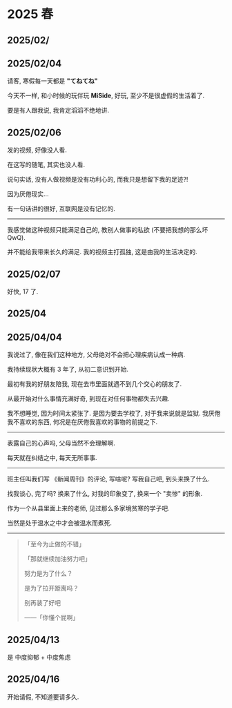 # 2025 春

## 2025/02/

## 2025/02/04

请客, 寒假每一天都是 **"てねてね"**

今天不一样, 和小时候的玩伴玩 **MiSide**, 好玩, 至少不是很虚假的生活着了.

要是有人跟我说, 我肯定滔滔不绝地讲.

## 2025/02/06

发的视频, 好像没人看.

在这写的随笔, 其实也没人看.

说句实话, 没有人做视频是没有功利心的, 而我只是想留下我的足迹?!

因为厌倦现实...

有一句话讲的很好, 互联网是没有记忆的.

---

我感觉做这种视频只能满足自己的, 教别人做事的私欲 (不要把我想的那么坏QwQ).

并不能给我带来长久的满足. 我的视频主打孤独, 这是由我的生活决定的.

## 2025/02/07

好快, 17 了.

## 2025/04

## 2025/04/04

我说过了, 像在我们这种地方, 父母绝对不会把心理疾病认成一种病.

我持续现状大概有 3 年了, 从初二意识到开始.

最初有我的好朋友陪我, 现在去市里面就遇不到几个交心的朋友了.

从最开始对什么事情充满好奇, 到现在对任何事物都失去兴趣.

我不想睡觉, 因为时间太紧张了. 是因为要去学校了, 对于我来说就是监狱. 我厌倦我不喜欢的东西, 何况是在厌倦我喜欢的事物的前提之下.

---

表露自己的心声吗, 父母当然不会理解啊.

每天就在纠结之中, 每天无所事事.

---

班主任叫我们写 《新闻周刊》的评论, 写啥呢? 写我自己吧, 到头来换了什么.

找我谈心, 完了吗? 换来了什么, 对我的印象变了, 换来一个 "卖惨" 的形象.

作为一个从县里面上来的老师, 见过那么多家境贫寒的学子吧.

当然是处于温水之中才会被温水而煮死.

---

> 「至今为止做的不错」
>
> 「那就继续加油努力吧」
>
> 努力是为了什么？
>
> 是为了拉开距离吗？
>
> 别再装了好吧
>
> ——「你懂个屁啊」

## 2025/04/13

是 中度抑郁 + 中度焦虑

## 2025/04/16

开始请假, 不知道要请多久.

